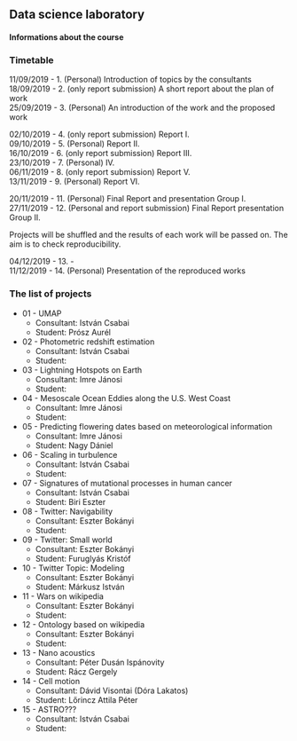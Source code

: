 ## Data science laboratory

#### Informations about the course


### Timetable

11/09/2019 - 1. (Personal) Introduction of topics by the consultants
<br>
18/09/2019 - 2. (only report submission) A short report about the plan of work
<br>
25/09/2019 - 3. (Personal) An introduction of the work and the proposed work

02/10/2019 - 4. (only report submission) Report I.<br>
09/10/2019 - 5. (Personal) Report II.<br>
16/10/2019 - 6. (only report submission) Report III.<br>
23/10/2019 - 7. (Personal)  IV.<br>
06/11/2019 - 8. (only report submission) Report V.<br>
13/11/2019 - 9. (Personal) Report VI.<br>

20/11/2019 - 11. (Personal) Final Report and presentation Group I.<br>
27/11/2019 - 12. (Personal and  report submission) Final Report presentation Group II. 

Projects will be shuffled and the results of each work will be passed on. The aim is to check reproducibility.

04/12/2019 - 13. -<br>
11/12/2019 - 14. (Personal) Presentation of the reproduced works


### The list of projects

* 01 - UMAP
  * Consultant: István Csabai
  * Student: Prósz Aurél
* 02 - Photometric redshift estimation
  * Consultant: István Csabai
  * Student: 
* 03 - Lightning Hotspots on Earth
  * Consultant: Imre Jánosi
  * Student: 
* 04 - Mesoscale Ocean Eddies along the U.S. West Coast
  * Consultant: Imre Jánosi
  * Student: 
* 05 - Predicting flowering dates based on meteorological information
  * Consultant: Imre Jánosi
  * Student: Nagy Dániel
* 06 - Scaling in turbulence
  * Consultant: István Csabai
  * Student: 
* 07 - Signatures of mutational processes in human cancer
  * Consultant: István Csabai
  * Student: Biri Eszter 
* 08 - Twitter: Navigability
  * Consultant: Eszter Bokányi
  * Student: 
* 09 - Twitter: Small world
  * Consultant: Eszter Bokányi
  * Student: Furuglyás Kristóf
* 10 - Twitter Topic: Modeling
  * Consultant: Eszter Bokányi
  * Student: Márkusz István
* 11 - Wars on wikipedia
  * Consultant: Eszter Bokányi
  * Student: 
* 12 - Ontology based on wikipedia
  * Consultant: Eszter Bokányi
  * Student: 
* 13 - Nano acoustics
  * Consultant: Péter Dusán Ispánovity
  * Student: Rácz Gergely
* 14 - Cell motion
  * Consultant: Dávid Visontai (Dóra Lakatos)
  * Student: Lőrincz Attila Péter
* 15 - ASTRO???
  * Consultant: István Csabai
  * Student: 
 
 
